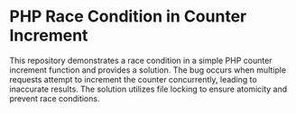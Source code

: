 # PHP Race Condition in Counter Increment

This repository demonstrates a race condition in a simple PHP counter increment function and provides a solution. The bug occurs when multiple requests attempt to increment the counter concurrently, leading to inaccurate results. The solution utilizes file locking to ensure atomicity and prevent race conditions.